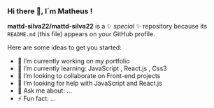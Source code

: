 ### Hi there 👋,  I´m Matheus !


**mattd-silva22/mattd-silva22** is a ✨ _special_ ✨ repository because its `README.md` (this file) appears on your GitHub profile.

Here are some ideas to get you started:

- 🔭 I’m currently working on my portfolio 
- 🌱 I’m currently learning: JavaScript , React.js , Css3
- 👯 I’m looking to collaborate on  Front-end projects 
- 🤔 I’m looking for help with JavaScript and React.js
- 💬 Ask me about: ...
- ⚡ Fun fact: ...

